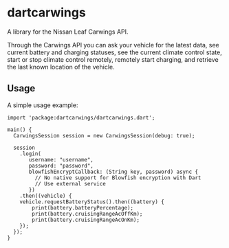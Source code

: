 # dartcarwings

A library for the Nissan Leaf Carwings API.

Through the Carwings API you can ask your vehicle for the latest data, see current battery and charging statuses, see the current climate control state, start or stop climate control remotely, remotely start charging, and retrieve the last known location of the vehicle.

## Usage

A simple usage example:

    import 'package:dartcarwings/dartcarwings.dart';

    main() {
      CarwingsSession session = new CarwingsSession(debug: true);

      session
        .login(
           username: "username",
           password: "password",
           blowfishEncryptCallback: (String key, password) async {
             // No native support for Blowfish encryption with Dart
             // Use external service
           })
        .then((vehicle) {
        vehicle.requestBatteryStatus().then((battery) {
            print(battery.batteryPercentage);
            print(battery.cruisingRangeAcOffKm);
            print(battery.cruisingRangeAcOnKm);
        });
      });
    }
